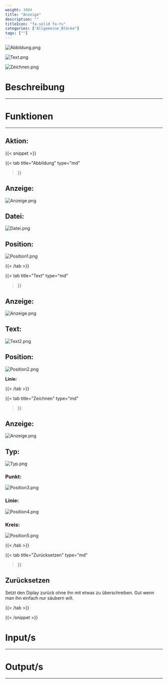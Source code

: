 ```yaml
---
weight: 3004
title: "Anzeige"
description: ""
titleIcon: "fa-solid fa-tv"
categories: ["Allgemeine_Blöcke"]
tags: [""]
---
```


![Abbildung.png](/images/nxt-images/Kapitel%201%20Allgemeine%20Bl%C3%B6cke/1.4%20Anzeige/Abbildung.png)

![Text.png](/images/nxt-images/Kapitel%201%20Allgemeine%20Bl%C3%B6cke/1.4%20Anzeige/Text.png)

![Zeichnen.png](/images/nxt-images/Kapitel%201%20Allgemeine%20Bl%C3%B6cke/1.4%20Anzeige/Zeichnen.png)

# Beschreibung
---

# Funktionen
---

## Aktion:


{{< snippet >}}

{{< tab
    title="Abbildung"
    type="md"
>}}

## Anzeige:

![Anzeige.png](/images/nxt-images/Kapitel%201%20Allgemeine%20Bl%C3%B6cke/1.4%20Anzeige/Anzeige.png)

## Datei:

![Datei.png](/images/nxt-images/Kapitel%201%20Allgemeine%20Bl%C3%B6cke/1.4%20Anzeige/Datei.png)

## Position:

![Position1.png](/images/nxt-images/Kapitel%201%20Allgemeine%20Bl%C3%B6cke/1.4%20Anzeige/Position1.png)

{{< /tab >}}

{{< tab
    title="Text"
    type="md"
>}}

## Anzeige:

![Anzeige.png](/images/nxt-images/Kapitel%201%20Allgemeine%20Bl%C3%B6cke/1.4%20Anzeige/Anzeige.png)

## Text:

![Text2.png](/images/nxt-images/Kapitel%201%20Allgemeine%20Bl%C3%B6cke/1.4%20Anzeige/Text2.png)


## Position:

![Position2.png](/images/nxt-images/Kapitel%201%20Allgemeine%20Bl%C3%B6cke/1.4%20Anzeige/Position2.png)

**Linie:**

{{< /tab >}}


{{< tab
    title="Zeichnen"
    type="md"
>}}

## Anzeige:

![Anzeige.png](/images/nxt-images/Kapitel%201%20Allgemeine%20Bl%C3%B6cke/1.4%20Anzeige/Anzeige.png)

## Typ:

![Typ.png](/images/nxt-images/Kapitel%201%20Allgemeine%20Bl%C3%B6cke/1.4%20Anzeige/Typ.png)

### Punkt:

![Position3.png](/images/nxt-images/Kapitel%201%20Allgemeine%20Bl%C3%B6cke/1.4%20Anzeige/Position3.png)

### Linie:

![Position4.png](/images/nxt-images/Kapitel%201%20Allgemeine%20Bl%C3%B6cke/1.4%20Anzeige/Position4.png)

### Kreis:

![Position5.png](/images/nxt-images/Kapitel%201%20Allgemeine%20Bl%C3%B6cke/1.4%20Anzeige/Position5.png)


{{< /tab >}}


{{< tab
    title="Zurücksetzen"
    type="md"
>}}

## Zurücksetzen

Setzt den Diplay zurück ohne ihn mit etwas zu überschreiben. Gut wenn man ihn einfach nur säubern will.

{{< /tab >}}

{{< /snippet >}}


# Input/s
---

# Output/s
---
